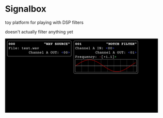# Signalbox

toy platform for playing with DSP filters

doesn't actually filter anything yet

![img](img/screen.png)
